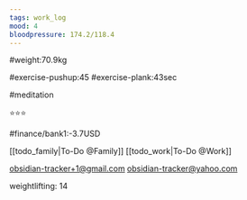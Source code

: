 ```yaml
---
tags: work_log
mood: 4
bloodpressure: 174.2/118.4
---
```


#weight:70.9kg

#exercise-pushup:45
#exercise-plank:43sec

#meditation

⭐⭐⭐

#finance/bank1:-3.7USD

[[todo_family|To-Do @Family]]
[[todo_work|To-Do @Work]]

obsidian-tracker+1@gmail.com
obsidian-tracker@yahoo.com

weightlifting: 14


